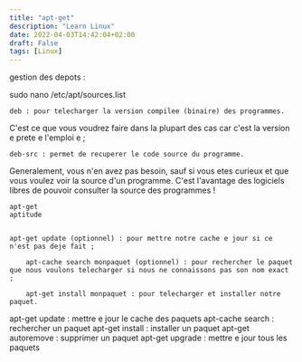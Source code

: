 ```yaml
---
title: "apt-get"
description: "Learn Linux"
date: 2022-04-03T14:42:04+02:00
draft: False
tags: [Linux]
---
```


gestion des depots :

sudo nano /etc/apt/sources.list

    deb : pour telecharger la version compilee (binaire) des programmes.

C'est ce que vous voudrez faire dans la plupart des cas car c'est la version e prete e l'emploi e ;

    deb-src : permet de recuperer le code source du programme.

Generalement, vous n'en avez pas besoin, sauf si vous etes curieux et que vous voulez voir la source d'un programme.
C'est l'avantage des logiciels libres de pouvoir consulter la source des programmes !

    apt-get
    aptitude


    apt-get update (optionnel) : pour mettre notre cache e jour si ce n'est pas deje fait ;

    	apt-cache search monpaquet (optionnel) : pour rechercher le paquet que nous voulons telecharger si nous ne connaissons pas son nom exact ;

    	apt-get install monpaquet : pour telecharger et installer notre paquet.

apt-get update : mettre e jour le cache des paquets
apt-cache search : rechercher un paquet
apt-get install : installer un paquet
apt-get autoremove : supprimer un paquet
apt-get upgrade : mettre e jour tous les paquets
